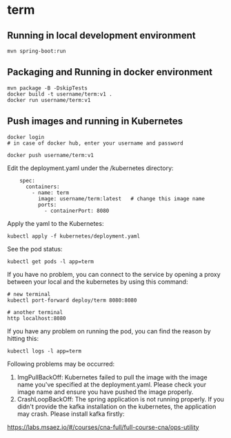 # term

## Running in local development environment

```
mvn spring-boot:run
```

## Packaging and Running in docker environment

```
mvn package -B -DskipTests
docker build -t username/term:v1 .
docker run username/term:v1
```

## Push images and running in Kubernetes

```
docker login 
# in case of docker hub, enter your username and password

docker push username/term:v1
```

Edit the deployment.yaml under the /kubernetes directory:
```
    spec:
      containers:
        - name: term
          image: username/term:latest   # change this image name
          ports:
            - containerPort: 8080

```

Apply the yaml to the Kubernetes:
```
kubectl apply -f kubernetes/deployment.yaml
```

See the pod status:
```
kubectl get pods -l app=term
```

If you have no problem, you can connect to the service by opening a proxy between your local and the kubernetes by using this command:
```
# new terminal
kubectl port-forward deploy/term 8080:8080

# another terminal
http localhost:8080
```

If you have any problem on running the pod, you can find the reason by hitting this:
```
kubectl logs -l app=term
```

Following problems may be occurred:

1. ImgPullBackOff:  Kubernetes failed to pull the image with the image name you've specified at the deployment.yaml. Please check your image name and ensure you have pushed the image properly.
1. CrashLoopBackOff: The spring application is not running properly. If you didn't provide the kafka installation on the kubernetes, the application may crash. Please install kafka firstly:

https://labs.msaez.io/#/courses/cna-full/full-course-cna/ops-utility

